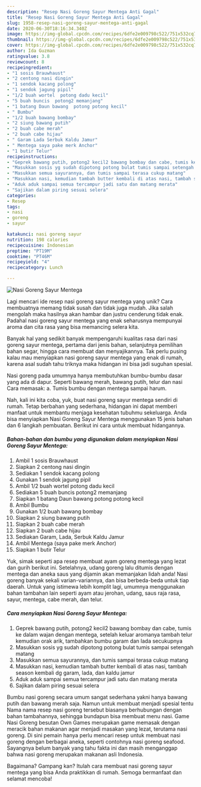 ```yaml
---
description: "Resep Nasi Goreng Sayur Mentega Anti Gagal"
title: "Resep Nasi Goreng Sayur Mentega Anti Gagal"
slug: 1958-resep-nasi-goreng-sayur-mentega-anti-gagal
date: 2020-06-30T18:16:34.340Z
image: https://img-global.cpcdn.com/recipes/6dfe2e009798c522/751x532cq70/nasi-goreng-sayur-mentega-foto-resep-utama.jpg
thumbnail: https://img-global.cpcdn.com/recipes/6dfe2e009798c522/751x532cq70/nasi-goreng-sayur-mentega-foto-resep-utama.jpg
cover: https://img-global.cpcdn.com/recipes/6dfe2e009798c522/751x532cq70/nasi-goreng-sayur-mentega-foto-resep-utama.jpg
author: Ida Guzman
ratingvalue: 3.8
reviewcount: 8
recipeingredient:
- "1 sosis Brauwhaust"
- "2 centong nasi dingin"
- "1 sendok kacang polong"
- "1 sendok jagung pipil"
- "1/2 buah wortel  potong dadu kecil"
- "5 buah buncis  potong2 memanjang"
- "1 batang Daun bawang  potong potong kecil"
- " Bumbu"
- "1/2 buah bawang bombay"
- "2 siung bawang putih"
- "2 buah cabe merah"
- "2 buah cabe hijau"
- " Garam Lada Serbuk Kaldu Jamur"
- " Mentega saya pake merk Anchor"
- "1 butir Telur"
recipeinstructions:
- "Geprek bawang putih, potong2 kecil2 bawang bombay dan cabe, tumis ke dalam wajan dengan mentega, setelah keluar aromanya tambah telur kemudian orak arik, tambahkan bumbu garam dan lada secukupnya"
- "Masukkan sosis yg sudah dipotong potong bulat tumis sampai setengah matang"
- "Masukkan semua sayurannya, dan tumis sampai terasa cukup matang"
- "Masukkan nasi, kemudian tambah butter kembali di atas nasi, tambah season kembali dg garam, lada, dan kaldu jamur"
- "Aduk aduk sampai semua tercampur jadi satu dan matang merata"
- "Sajikan dalam piring sesuai selera"
categories:
- Resep
tags:
- nasi
- goreng
- sayur

katakunci: nasi goreng sayur 
nutrition: 198 calories
recipecuisine: Indonesian
preptime: "PT19M"
cooktime: "PT46M"
recipeyield: "4"
recipecategory: Lunch

---
```



![Nasi Goreng Sayur Mentega](https://img-global.cpcdn.com/recipes/6dfe2e009798c522/751x532cq70/nasi-goreng-sayur-mentega-foto-resep-utama.jpg)

Lagi mencari ide resep nasi goreng sayur mentega yang unik? Cara membuatnya memang tidak susah dan tidak juga mudah. Jika salah mengolah maka hasilnya akan hambar dan justru cenderung tidak enak. Padahal nasi goreng sayur mentega yang enak seharusnya mempunyai aroma dan cita rasa yang bisa memancing selera kita.

Banyak hal yang sedikit banyak mempengaruhi kualitas rasa dari nasi goreng sayur mentega, pertama dari jenis bahan, selanjutnya pemilihan bahan segar, hingga cara membuat dan menyajikannya. Tak perlu pusing kalau mau menyiapkan nasi goreng sayur mentega yang enak di rumah, karena asal sudah tahu triknya maka hidangan ini bisa jadi suguhan spesial.

Nasi goreng pada umumnya hanya membutuhkan bumbu-bumbu dasar yang ada di dapur. Seperti bawang merah, bawang putih, telur dan nasi Cara memasak: a. Tumis bumbu dengan mentega sampai harum.


Nah, kali ini kita coba, yuk, buat nasi goreng sayur mentega sendiri di rumah. Tetap berbahan yang sederhana, hidangan ini dapat memberi manfaat untuk membantu menjaga kesehatan tubuhmu sekeluarga. Anda bisa menyiapkan Nasi Goreng Sayur Mentega menggunakan 15 jenis bahan dan 6 langkah pembuatan. Berikut ini cara untuk membuat hidangannya.

<!--inarticleads1-->

##### Bahan-bahan dan bumbu yang digunakan dalam menyiapkan Nasi Goreng Sayur Mentega:

1. Ambil 1 sosis Brauwhaust
1. Siapkan 2 centong nasi dingin
1. Sediakan 1 sendok kacang polong
1. Gunakan 1 sendok jagung pipil
1. Ambil 1/2 buah wortel  potong dadu kecil
1. Sediakan 5 buah buncis  potong2 memanjang
1. Siapkan 1 batang Daun bawang  potong potong kecil
1. Ambil  Bumbu
1. Gunakan 1/2 buah bawang bombay
1. Siapkan 2 siung bawang putih
1. Siapkan 2 buah cabe merah
1. Siapkan 2 buah cabe hijau
1. Sediakan  Garam, Lada, Serbuk Kaldu Jamur
1. Ambil  Mentega (saya pake merk Anchor)
1. Siapkan 1 butir Telur


Yuk, simak seperti apa resep membuat ayam goreng mentega yang lezat dan gurih berikut ini. Setelahnya, udang goreng lalu ditumis dengan mentega dan aneka saus yang dijamin akan memanjakan lidah anda! Nasi goreng banyak sekali varian-variannya, dan bisa berbeda-beda untuk tiap daerah. Untuk yang istimewa lebih komplit lagi, umumnya menggunakan bahan tambahan lain seperti ayam atau jerohan, udang, saus raja rasa, sayur, mentega, cabe merah, dan telur. 

<!--inarticleads2-->

##### Cara menyiapkan Nasi Goreng Sayur Mentega:

1. Geprek bawang putih, potong2 kecil2 bawang bombay dan cabe, tumis ke dalam wajan dengan mentega, setelah keluar aromanya tambah telur kemudian orak arik, tambahkan bumbu garam dan lada secukupnya
1. Masukkan sosis yg sudah dipotong potong bulat tumis sampai setengah matang
1. Masukkan semua sayurannya, dan tumis sampai terasa cukup matang
1. Masukkan nasi, kemudian tambah butter kembali di atas nasi, tambah season kembali dg garam, lada, dan kaldu jamur
1. Aduk aduk sampai semua tercampur jadi satu dan matang merata
1. Sajikan dalam piring sesuai selera


Bumbu nasi goreng secara umum sangat sederhana yakni hanya bawang putih dan bawang merah saja. Namun untuk membuat menjadi spesial tentu Nama nama resep nasi goreng tersebut biasanya berhubungan dengan bahan tambahannya, sehingga bundapun bisa membuat menu nasi. Game Nasi Goreng besutan Own Games merupakan game memasak dengan meracik bahan makanan agar menjadi masakan yang lezat, terutama nasi goreng. Di sini pemain hanya perlu mencari resep untuk membuat nasi goreng dengan berbagai aneka, seperti contohnya nasi goreng seafood. Sayangnya belum banyak yang tahu fakta ini dan masih menganggap bahwa nasi goreng merupakan makanan asli Indonesia. 

Bagaimana? Gampang kan? Itulah cara membuat nasi goreng sayur mentega yang bisa Anda praktikkan di rumah. Semoga bermanfaat dan selamat mencoba!
